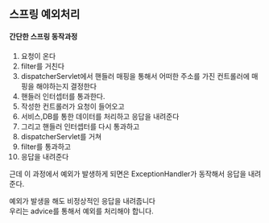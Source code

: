 ## 스프링 예외처리
#### 간단한 스프링 동작과정
1) 요청이 온다
2) filter를 거친다
3) dispatcherServlet에서 핸들러 매핑을 통해서 어떠한 주소를 가진 컨트롤러에 매핑을 해야하는지 결정한다
4) 핸들러 인터셉터를 통과한다.
5) 작성한 컨트롤러가 요청이 들어오고
6) 서비스,DB를 통한 데이터를 처리하고 응답을 내려준다
7) 그리고 핸들러 인터셉터를 다시 통과하고
8) dispatcherServlet를 거쳐
9) filter를 통과하고
10) 응답을 내려준다

근데 이 과정에서 예외가 발생하게 되면은 ExceptionHandler가 동작해서 응답을 내려준다.

예외가 발생을 해도 비정상적인 응답을 내려줍니다<br>
우리는 advice를 통해서 예외를 처리해야 합니다.